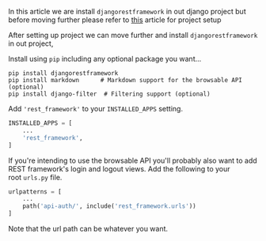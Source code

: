 In this article we are install  `djangorestframework` in out django project but before moving further please refer to [this](../Setup%20Project.md) article for project setup

After setting up project we can move further and install `djangorestframework` in out project,

Install using `pip` including any optional package you want...
```shell
pip install djangorestframework
pip install markdown      # Markdown support for the browsable API (optional)
pip install django-filter  # Filtering support (optional)
``` 

Add `'rest_framework'` to your `INSTALLED_APPS` setting.

```python
INSTALLED_APPS = [
    ...
    'rest_framework',
]
```
If you're intending to use the browsable API you'll probably also want to add REST framework's login and logout views. Add the following to your root `urls.py` file.

```python
urlpatterns = [
    ...
    path('api-auth/', include('rest_framework.urls'))
]
```
Note that the url path can be whatever you want.